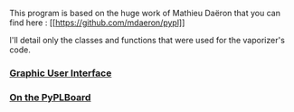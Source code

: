 This program is based on the huge work of Mathieu Daëron that you can find here : [[https://github.com/mdaeron/pypl]]

I'll detail only the classes and functions that were used for the vaporizer's code. 

### [Graphic User Interface](https://github.com/camille-evey/vaporiser/blob/fa11f945da0120df84ff6f1145006221cf0fde07/Graphic%20User%20Interface.md)

### [On the PyPLBoard](obsidian://open?vault=Doc%20Vapo&file=on%20PyPL%20Board)


